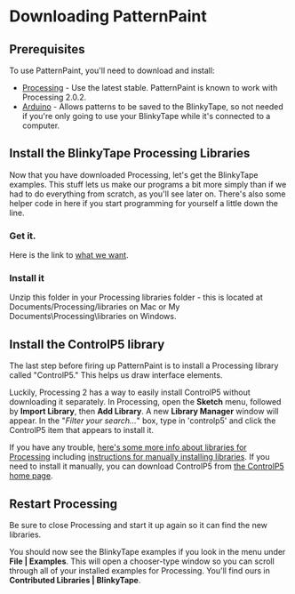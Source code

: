 # Downloading PatternPaint

## Prerequisites

To use PatternPaint, you'll need to download and install:

* [Processing](http://processing.org/download/) - Use the latest stable.  PatternPaint is known to work with Processing 2.0.2.
* [Arduino](http://arduino.cc/en/Main/Software) - Allows patterns to be saved to the BlinkyTape, so not needed if you're only going to use your BlinkyTape while it's connected to a computer.

## Install the BlinkyTape Processing Libraries

Now that you have downloaded Processing, let's get the BlinkyTape examples. This stuff lets us make our programs a bit more simply than if we had to do everything from scratch, as you'll see later on. There's also some helper code in here if you start programming for yourself a little down the line.

### Get it. 
Here is the link to [what we want](/blinkytape/BlinkyTape.zip). <!--- we'll have to change this when there's a different download link --->

### Install it
Unzip this folder in your Processing libraries folder - this is located at Documents/Processing/libraries on Mac or My Documents\Processing\libraries on Windows.

## Install the ControlP5 library
The last step before firing up PatternPaint is to install a Processing library
called "ControlP5." This helps us draw interface elements. 

Luckily, Processing 2 has a way to easily install ControlP5 without
downloading it separately. In Processing, open the **Sketch** menu, followed by
**Import Library**, then **Add Library**.  A new **Library Manager** window will
appear. In the "*Filter your search...*" box, type in 'controlp5' and click the
ControlP5 item that appears to install it.

If you have any trouble, [here's some more info about libraries for
Processing](http://processing.org/reference/libraries/) including [instructions
for manually installing libraries](http://wiki.processing.org/w/How_to_Install_a_Contributed_Library).
If you need to install it manually, you can download ControlP5 from [the
ControlP5 home page](http://www.sojamo.de/libraries/controlP5/).

## Restart Processing

Be sure to close Processing and start it up again so it can find the new libraries.

You should now see the BlinkyTape examples if you look in the menu under
**File | Examples**. This will open a chooser-type window so you can scroll
through all of your installed examples for Processing.  You'll find ours in
**Contributed Libraries | BlinkyTape**. 
